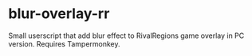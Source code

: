 # blur-overlay-rr
Small userscript that add blur effect to RivalRegions game overlay in PC version. Requires Tampermonkey.